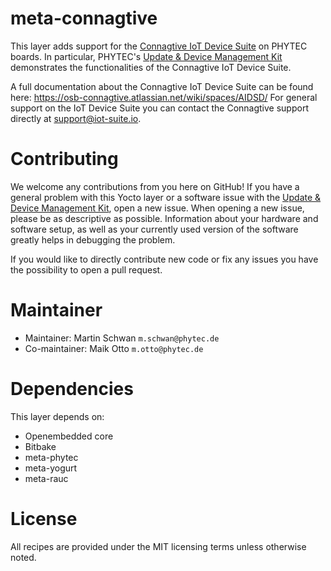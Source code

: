 meta-connagtive
===============

This layer adds support for the [Connagtive IoT Device Suite](https://phytec.iot-suite.io/login)
on PHYTEC boards. In particular, PHYTEC's [Update & Device Management Kit](https://www.phytec.de/en/produkte/development-kits/update-und-devicemanagement-kit/)
demonstrates the functionalities of the Connagtive IoT Device Suite.

A full documentation about the Connagtive IoT Device Suite can be found here:
https://osb-connagtive.atlassian.net/wiki/spaces/AIDSD/ For general support on
the IoT Device Suite you can contact the Connagtive support directly at
[support@iot-suite.io](mailto:support@iot-suite.io).

Contributing
============

We welcome any contributions from you here on GitHub! If you have a general
problem with this Yocto layer or a software issue with the [Update & Device Management Kit](https://www.phytec.de/en/produkte/development-kits/update-und-devicemanagement-kit/),
open a new issue. When opening a new issue, please be as descriptive as
possible. Information about your hardware and software setup, as well as your
currently used version of the software greatly helps in debugging the problem.

If you would like to directly contribute new code or fix any issues you have the
possibility to open a pull request.

Maintainer
==========

* Maintainer: Martin Schwan `m.schwan@phytec.de`
* Co-maintainer: Maik Otto `m.otto@phytec.de`

Dependencies
============

This layer depends on:

* Openembedded core
* Bitbake
* meta-phytec
* meta-yogurt
* meta-rauc

License
=======

All recipes are provided under the MIT licensing terms unless otherwise noted.
